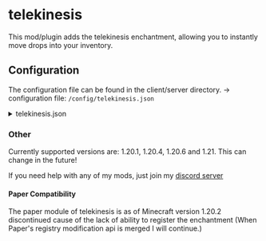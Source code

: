 # telekinesis

This mod/plugin adds the telekinesis enchantment, allowing you to instantly move drops into your inventory.

## Configuration

The configuration file can be found in the client/server directory.
-> configuration file: `/config/telekinesis.json`

<details>
<summary>telekinesis.json</summary>

```json
{
    "version": 1, // Only for migration purposes, just ignore this.
    "config": {
        "needEnchantment": true, // Defines, whether telekinesis should without or with the enchantment on the tool.
        "needSneak": false, // Defines. whether the player should have to sneak in order to use telekinesis.
        "expAllowed": true, // Enables the use of telekinesis for exp drops.
        "itemsAllowed": true // Enables the use of telekinesis for item drops.
    }
}
```

</details>

### Other

Currently supported versions are: 1.20.1, 1.20.4, 1.20.6 and 1.21. This can change in the future!

If you need help with any of my mods, just join my [discord server](https://nyon.dev/discord)

#### Paper Compatibility

The paper module of telekinesis is as of Minecraft version 1.20.2 discontinued cause of the lack of ability to
register the enchantment (When Paper's registry modification api is merged I will continue.)
